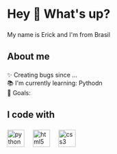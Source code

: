 <h1 align="left">Hey 👋 What's up?</h1>

###

<p align="left">My name is Erick and I'm from Brasil</p>

###

<h2 align="left">About me</h2>

###

<p align="left">✨ Creating bugs since ...<br>📚 I'm currently learning: Pythodn<br>🎯 Goals:</p>

###

<h2 align="left">I code with</h2>

###

<div align="left">
  <img src="https://cdn.jsdelivr.net/gh/devicons/devicon/icons/python/python-original.svg" height="40" alt="python logo"  />
  <img width="12" />
  <img src="https://cdn.jsdelivr.net/gh/devicons/devicon/icons/html5/html5-original.svg" height="40" alt="html5 logo"  />
  <img width="12" />
  <img src="https://cdn.jsdelivr.net/gh/devicons/devicon/icons/css3/css3-original.svg" height="40" alt="css3 logo"  />
</div>

###
